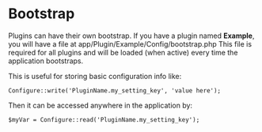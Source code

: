# Bootstrap

Plugins can have their own bootstrap. If you have a plugin named **Example**, you will have a file at app/Plugin/Example/Config/bootstrap.php This file is required for all plugins and will be loaded (when active) every time the application bootstraps.

This is useful for storing basic configuration info like:

    Configure::write('PluginName.my_setting_key', 'value here');

Then it can be accessed anywhere in the application by:

    $myVar = Configure::read('PluginName.my_setting_key');